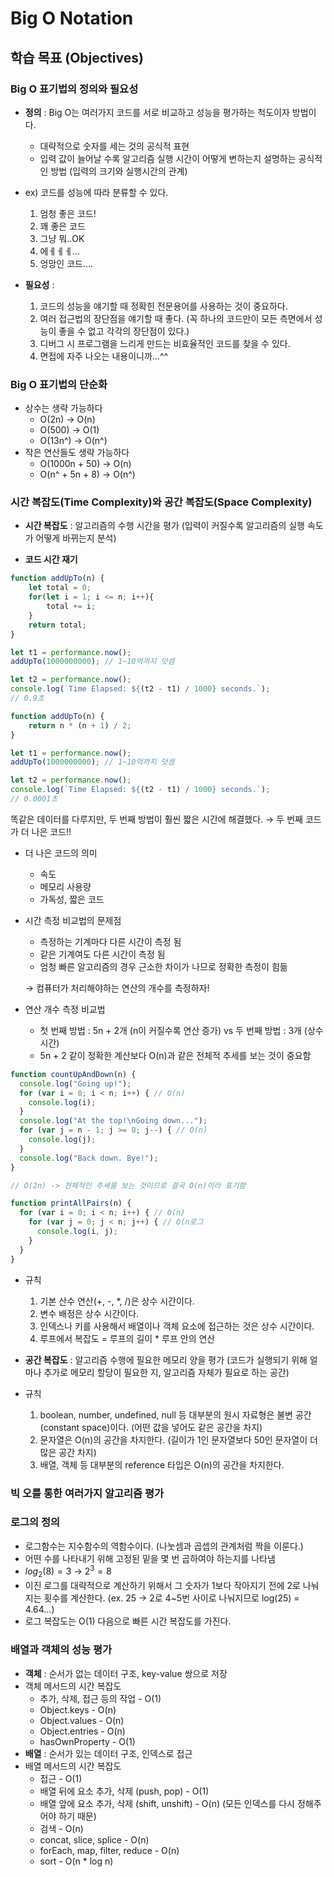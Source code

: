# Big O Notation

## 학습 목표 (Objectives)

### Big O 표기법의 정의와 필요성

- **정의** : Big O는 여러가지 코드를 서로 비교하고 성능을 평가하는 척도이자 방법이다.
    - 대략적으로 숫자를 세는 것의 공식적 표현
    - 입력 값이 늘어날 수록 알고리즘 실행 시간이 어떻게 변하는지 설명하는 공식적인 방법 (입력의 크기와 실행시간의 관계)
- ex) 코드를 성능에 따라 분류할 수 있다.
    1. 엄청 좋은 코드!
    2. 꽤 좋은 코드
    3. 그냥 뭐..OK
    4. 에ㅔㅔㅔ…
    5. 엉망인 코드….

- **필요성** :
    1. 코드의 성능을 얘기할 때 정확힌 전문용어를 사용하는 것이 중요하다.
    2. 여러 접근법의 장단점을 얘기할 때 좋다. (꼭 하나의 코드만이 모든 측면에서 성능이 좋을 수 없고 각각의 장단점이 있다.)
    3. 디버그 시 프로그램을 느리게 만드는 비효율적인 코드를 찾을 수 있다.
    4. 면접에 자주 나오는 내용이니까…^^

### Big O 표기법의 단순화

- 상수는 생략 가능하다
    - O(2n) → O(n)
    - O(500) → O(1)
    - O(13n^) → O(n^)
- 작은 연산들도 생략 가능하다
    - O(1000n + 50) → O(n)
    - O(n^ + 5n + 8) → O(n^)

### 시간 복잡도(**Time Complexity**)와 공간 복잡도(**Space Complexity**)

- **시간 복잡도** : 알고리즘의 수행 시간을 평가 (입력이 커질수록 알고리즘의 실행 속도가 어떻게 바뀌는지 분석)

- **코드 시간 재기**

```jsx
function addUpTo(n) {
    let total = 0;
    for(let i = 1; i <= n; i++){
        total += i;
    }
    return total;
}

let t1 = performance.now();
addUpTo(1000000000); // 1~10억까지 덧셈

let t2 = performance.now();
console.log(`Time Elapsed: ${(t2 - t1) / 1000} seconds.`);
// 0.9초
```

```jsx
function addUpTo(n) {
	return n * (n + 1) / 2;
}

let t1 = performance.now();
addUpTo(1000000000); // 1~10억까지 덧셈

let t2 = performance.now();
console.log(`Time Elapsed: ${(t2 - t1) / 1000} seconds.`);
// 0.0001초

```

똑같은 데이터를 다루지만, 두 번째 방법이 훨씬 짧은 시간에 해결했다. → 두 번째 코드가 더 나은 코드!!

- 더 나은 코드의 의미
    - 속도
    - 메모리 사용량
    - 가독성, 짧은 코드

- 시간 측정 비교법의 문제점
    - 측정하는 기계마다 다른 시간이 측정 됨
    - 같은 기계여도 다른 시간이 측정 됨
    - 엄청 빠른 알고리즘의 경우 근소한 차이가 나므로 정확한 측정이 힘듦
    
    → 컴퓨터가 처리해야하는 연산의 개수를 측정하자!
    

- 연산 개수 측정 비교법
    - 첫 번째 방법 : 5n + 2개 (n이 커질수록 연산 증가) vs 두 번째 방법 : 3개 (상수 시간)
    - 5n + 2 같이 정확한 계산보다 O(n)과 같은 전체적 추세를 보는 것이 중요함

```jsx
function countUpAndDown(n) {
  console.log("Going up!");
  for (var i = 0; i < n; i++) { // O(n)
    console.log(i);
  }
  console.log("At the top!\nGoing down...");
  for (var j = n - 1; j >= 0; j--) { // O(n)
    console.log(j);
  }
  console.log("Back down. Bye!");
}

// O(2n) -> 전체적인 추세를 보는 것이므로 결국 O(n)이라 표기함
```

```jsx
function printAllPairs(n) {
  for (var i = 0; i < n; i++) { // O(n)
    for (var j = 0; j < n; j++) { // O(n로그 
      console.log(i, j);
    }
  }
}
```

- 규칙
    1. 기본 산수 연산(+, -, *, /)은 상수 시간이다.
    2. 변수 배정은 상수 시간이다.
    3. 인덱스나 키를 사용해서 배열이나 객체 요소에 접근하는 것은 상수 시간이다.
    4. 루프에서 복잡도 = 루프의 길이 * 루프 안의 연산

- **공간 복잡도** : 알고리즘 수행에 필요한 메모리 양을 평가 (코드가 실행되기 위해 얼마나 추가로 메모리 할당이 필요한 지, 알고리즘 자체가 필요로 하는 공간)

- 규칙
    1. boolean, number, undefined, null 등 대부분의 원시 자료형은 불변 공간(constant space)이다. (어떤 값을 넣어도 같은 공간을 차지)
    2. 문자열은 O(n)의 공간을 차지한다. (길이가 1인 문자열보다 50인 문자열이 더 많은 공간 차지)
    3. 배열, 객체 등 대부분의 reference 타입은 O(n)의 공간을 차지한다.

### 빅 오를 통한 여러가지 알고리즘 평가

### 로그의 정의

- 로그함수는 지수함수의 역함수이다. (나눗셈과 곱셉의 관계처럼 짝을 이룬다.)
- 어떤 수를 나타내기 위해 고정된 밑을 몇 번 곱하여야 하는지를 나타냄
- $log_2(8) = 3$ → $2^3 = 8$
- 이진 로그를 대략적으로 계산하기 위해서 그 숫자가 1보다 작아지기 전에 2로 나눠지는 횟수를 계산한다. (ex. 25 → 2로 4~5번 사이로 나눠지므로 log(25) = 4.64…)
- 로그 복잡도는 O(1) 다음으로 빠른 시간 복잡도를 가진다.

### 배열과 객체의 성능 평가

- **객체** : 순서가 없는 데이터 구조, key-value 쌍으로 저장
- 객체 메서드의 시간 복잡도
    - 추가, 삭제, 접근 등의 작업 - O(1)
    - Object.keys - O(n)
    - Object.values - O(n)
    - Object.entries - O(n)
    - hasOwnProperty - O(1)
- **배열** : 순서가 있는 데이터 구조, 인덱스로 접근
- 배열 메서드의 시간 복잡도
    - 접근 - O(1)
    - 배열 뒤에 요소 추가, 삭제 (push, pop) - O(1)
    - 배열 앞에 요소 추가, 삭제 (shift, unshift) - O(n) (모든 인덱스를 다시 정해주어야 하기 때문)
    - 검색 - O(n)
    - concat, slice, splice - O(n)
    - forEach, map, filter, reduce - O(n)
    - sort - O(n * log n)